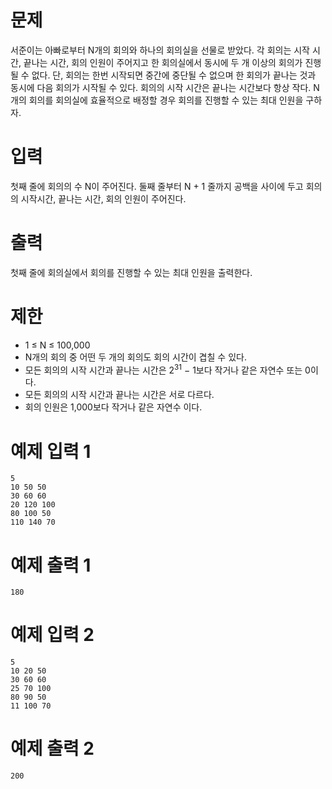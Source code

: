 # 문제

서준이는 아빠로부터 N개의 회의와 하나의 회의실을 선물로 받았다. 각 회의는 시작 시간, 끝나는 시간, 회의 인원이 주어지고 한 회의실에서 동시에 두 개 이상의 회의가 진행될 수 없다. 단, 회의는 한번 시작되면 중간에 중단될 수 없으며 한 회의가 끝나는 것과 동시에 다음 회의가 시작될 수 있다. 회의의 시작 시간은 끝나는 시간보다 항상 작다. N개의 회의를 회의실에 효율적으로 배정할 경우 회의를 진행할 수 있는 최대 인원을 구하자.

# 입력

첫째 줄에 회의의 수 N이 주어진다. 둘째 줄부터 N + 1 줄까지 공백을 사이에 두고 회의의 시작시간, 끝나는 시간, 회의 인원이 주어진다.

# 출력

첫째 줄에 회의실에서 회의를 진행할 수 있는 최대 인원을 출력한다.

# 제한

- 1 ≤ N ≤ 100,000
- N개의 회의 중 어떤 두 개의 회의도 회의 시간이 겹칠 수 있다.
- 모든 회의의 시작 시간과 끝나는 시간은 2<sup>31</sup> − 1보다 작거나 같은 자연수 또는 0이다.
- 모든 회의의 시작 시간과 끝나는 시간은 서로 다르다.
- 회의 인원은 1,000보다 작거나 같은 자연수 이다.

# 예제 입력 1

```
5
10 50 50
30 60 60
20 120 100
80 100 50
110 140 70
```

# 예제 출력 1

```
180
```

# 예제 입력 2

```
5
10 20 50
30 60 60
25 70 100
80 90 50
11 100 70
```

# 예제 출력 2

```
200
```
